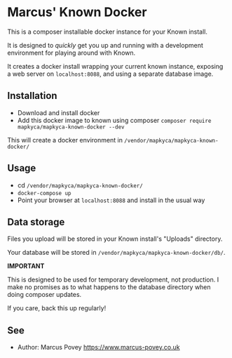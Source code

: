 # Marcus' Known Docker

This is a composer installable docker instance for your Known install.

It is designed to _quickly_ get you up and running with a development environment for playing around with Known.

It creates a docker install wrapping your current known instance, exposing a web server on `localhost:8088`, and using a separate database image.

## Installation

* Download and install docker
* Add this docker image to known using composer `composer require mapkyca/mapkyca-known-docker --dev`

This will create a docker environment in `/vendor/mapkyca/mapkyca-known-docker/`

## Usage

* cd `/vendor/mapkyca/mapkyca-known-docker/`
* `docker-compose up`
* Point your browser at `localhost:8088` and install in the usual way

## Data storage 

Files you upload will be stored in your Known install's "Uploads" directory.

Your database will be stored in `/vendor/mapkyca/mapkyca-known-docker/db/`. 

**IMPORTANT**

This is designed to be used for temporary development, not production. I make no promises as to what happens to the database directory when doing composer updates.

If you care, back this up regularly!

## See
* Author: Marcus Povey https://www.marcus-povey.co.uk

